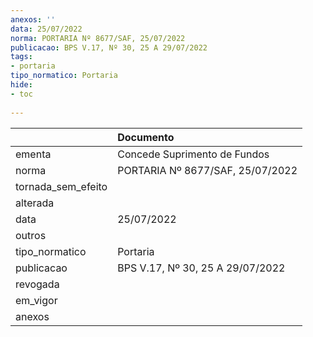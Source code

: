 ```yaml
---
anexos: ''
data: 25/07/2022
norma: PORTARIA Nº 8677/SAF, 25/07/2022
publicacao: BPS V.17, Nº 30, 25 A 29/07/2022
tags:
- portaria
tipo_normatico: Portaria
hide: 
- toc 
 
---
```


|                    | Documento                        |
|:-------------------|:---------------------------------|
| ementa             | Concede Suprimento de Fundos     |
| norma              | PORTARIA Nº 8677/SAF, 25/07/2022 |
| tornada_sem_efeito |                                  |
| alterada           |                                  |
| data               | 25/07/2022                       |
| outros             |                                  |
| tipo_normatico     | Portaria                         |
| publicacao         | BPS V.17, Nº 30, 25 A 29/07/2022 |
| revogada           |                                  |
| em_vigor           |                                  |
| anexos             |                                  |